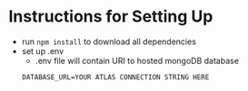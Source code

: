 # Instructions for Setting Up

- run `npm install` to download all dependencies
- set up .env
  - .env file will contain URI to hosted mongoDB database
  ```
  DATABASE_URL=YOUR ATLAS CONNECTION STRING HERE
  ```
